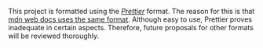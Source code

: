 This project is formatted using the [_Prettier_](https://prettier.io/) format.
The reason for this is that [mdn web docs uses the same format](<https://developer.mozilla.org/en-US/docs/MDN/Writing_guidelines/Writing_style_guide/Code_style_guide/JavaScript#:~:text=On%20MDN%20Web%20Docs%2C%20we%20use%20Prettier%20as%20a%20code%20formatter%20to%20keep%20the%20code%20style%20consistent%20(and%20to%20avoid%20off%2Dtopic%20discussions).>).
Although easy to use, Prettier proves inadequate in certain aspects. Therefore, future proposals for other formats will be reviewed thoroughly.
